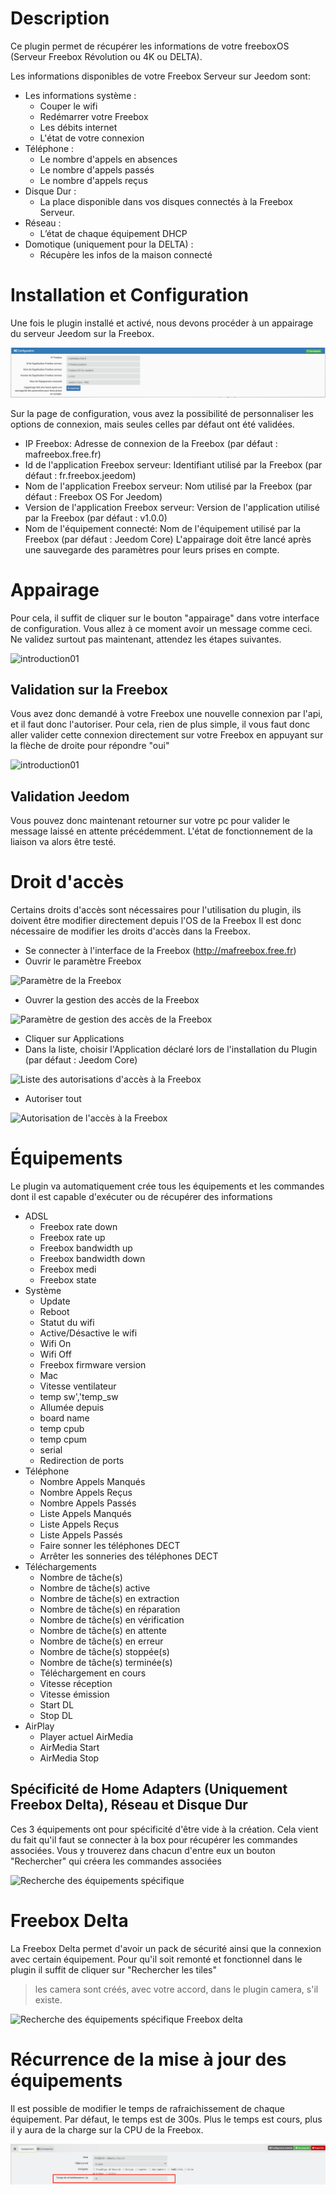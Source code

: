 Description
==========
Ce plugin permet de récupérer les informations de votre freeboxOS (Serveur Freebox Révolution ou 4K ou DELTA).

Les informations disponibles de votre Freebox Serveur sur Jeedom sont:

* Les informations système :
    * Couper le wifi
    * Redémarrer votre Freebox
    * Les débits internet
     * L'état de votre connexion
* Téléphone :
    * Le nombre d'appels en absences
    * Le nombre d'appels passés
    * Le nombre d'appels reçus
* Disque Dur :
    * La place disponible dans vos disques connectés à la Freebox Serveur.
* Réseau :
    * L’état de chaque équipement DHCP
* Domotique (uniquement pour la DELTA) :
    * Récupère les infos de la maison connecté

Installation et Configuration
=============================
Une fois le plugin installé et activé, nous devons procéder à un appairage du serveur Jeedom sur la Freebox.

![introduction01](../images/Freebox_OS_screenshot_configuration.jpg)

Sur la page de configuration, vous avez la possibilité de personnaliser les options de connexion, mais seules celles par défaut ont été validées.


* IP Freebox: Adresse de connexion de la Freebox (par défaut : mafreebox.free.fr)
* Id de l'application Freebox serveur: Identifiant utilisé par la Freebox (par défaut : fr.freebox.jeedom)
* Nom de l'application Freebox serveur: Nom utilisé par la Freebox (par défaut : Freebox OS For Jeedom)
* Version de l'application Freebox serveur: Version de l'application utilisé par la Freebox  (par défaut : v1.0.0)
* Nom de l'équipement connecté: Nom de l'équipement utilisé par la Freebox  (par défaut : Jeedom Core)
L'appairage doit être lancé après une sauvegarde des paramètres pour leurs prises en compte.


Appairage
=========
Pour cela, il suffit de cliquer sur le bouton "appairage" dans votre interface de configuration.
Vous allez à ce moment avoir un message comme ceci.
Ne validez surtout pas maintenant, attendez les étapes suivantes.

![introduction01](../images/MessageValidation.jpg)

Validation sur la Freebox
-------------------------
Vous avez donc demandé à votre Freebox une nouvelle connexion par l'api, et il faut donc l'autoriser.
Pour cela, rien de plus simple, il vous faut donc aller valider cette connexion directement sur votre Freebox en appuyant sur la flèche de droite pour répondre "oui"

![introduction01](../images/EcranFreebox.jpeg)

Validation Jeedom
-----------------
Vous pouvez donc maintenant retourner sur votre pc pour valider le message laissé en attente précédemment.
L'état de fonctionnement de la liaison va alors être testé.

Droit d'accès
=============

Certains droits d'accès sont nécessaires pour l'utilisation du plugin, ils doivent être modifier directement depuis l'OS de la Freebox
Il est donc nécessaire de modifier les droits d'accès dans la Freebox.

* Se connecter à l'interface de la Freebox (http://mafreebox.free.fr)
* Ouvrir le paramètre Freebox

![Paramètre de la Freebox](../images/ParametreFreebox.jpg)
* Ouvrer la gestion des accès de la Freebox

![Paramètre de gestion des accès de la Freebox](../images/GestionAccesFreebox.jpg)
* Cliquer sur Applications
* Dans la liste, choisir l'Application déclaré lors de l'installation du Plugin (par défaut : Jeedom Core)

![Liste des autorisations d'accès à la Freebox](../images/ListeAccesFreebox.jpg)
* Autoriser tout

![Autorisation de l'accès à la Freebox](../images/AutorisationAccesFreebox.jpg)

Équipements
===========

Le plugin va automatiquement crée tous les équipements et les commandes dont il est capable d'exécuter ou de récupérer des informations
* ADSL
    * Freebox rate down
    * Freebox rate up
    * Freebox bandwidth up
    * Freebox bandwidth down
    * Freebox medi
    * Freebox state
* Système
    * Update
    * Reboot
    * Statut du wifi
    * Active/Désactive le wifi
    * Wifi On
    * Wifi Off
    * Freebox firmware version
    * Mac
    * Vitesse ventilateur
    * temp sw','temp_sw
    * Allumée depuis
    * board name
    * temp cpub
    * temp cpum
    * serial
    * Redirection de ports
* Téléphone
    * Nombre Appels Manqués
    * Nombre Appels Reçus
    * Nombre Appels Passés
    * Liste Appels Manqués
    * Liste Appels Reçus
    * Liste Appels Passés
    * Faire sonner les téléphones DECT
    * Arrêter les sonneries des téléphones DECT
* Téléchargements
    * Nombre de tâche(s)
    * Nombre de tâche(s) active
    * Nombre de tâche(s) en extraction
    * Nombre de tâche(s) en réparation
    * Nombre de tâche(s) en vérification
    * Nombre de tâche(s) en attente
    * Nombre de tâche(s) en erreur
    * Nombre de tâche(s) stoppée(s)
    * Nombre de tâche(s) terminée(s)
    * Téléchargement en cours
    * Vitesse réception
    * Vitesse émission
    * Start DL
    * Stop DL
* AirPlay
    * Player actuel AirMedia
    * AirMedia Start
    * AirMedia Stop
    
Spécificité de Home Adapters (Uniquement Freebox Delta), Réseau et Disque Dur
--------------------------------------------------

Ces 3 équipements ont pour spécificité d'être vide à la création.
Cela vient du fait qu'il faut se connecter à la box pour récupérer les commandes associées.
Vous y trouverez dans chacun d'entre eux un bouton "Rechercher" qui créera les commandes associées

![Recherche des équipements spécifique](../images/RechercheCommandes.jpg)


Freebox Delta
=============

La Freebox Delta permet d'avoir un pack de sécurité ainsi que la connexion avec certain équipement.
Pour qu'il soit remonté et fonctionnel dans le plugin il suffit de cliquer sur "Rechercher les tiles"

> les camera sont créés, avec votre accord, dans le plugin camera, s'il existe.


![Recherche des équipements spécifique Freebox delta](../images/RechercheTiles.jpg)

Récurrence de la mise à jour des équipements
============================================

Il est possible de modifier le temps de rafraichissement de chaque équipement. Par défaut, le temps est de 300s.
Plus le temps est cours, plus il y aura de la charge sur la CPU de la Freebox.

![Temps de rafraichissement](../images/Temps_de_rafraichissement.jpg)
